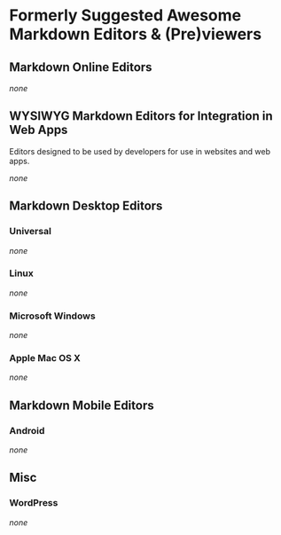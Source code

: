 # Formerly Suggested Awesome Markdown Editors & (Pre)viewers

## Markdown Online Editors

*none*

## WYSIWYG Markdown Editors for Integration in Web Apps

Editors designed to be used by developers for use in websites and web apps.

*none*

## Markdown Desktop Editors

### Universal

*none*

### Linux

*none*

### Microsoft Windows

*none*

### Apple Mac OS X

*none*

## Markdown Mobile Editors

### Android

*none*

## Misc

### WordPress

*none*
